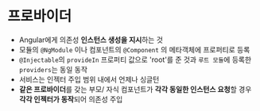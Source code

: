 # 프로바이더

- Angular에게 의존성 **인스턴스 생성을 지시**하는 것
- 모듈의 `@NgModule` 이나 컴포넌트의 `@Component` 의 메타객체에 프로퍼티로 등록
- `@Injectable`의 `provideIn` 프로퍼티 값으로 'root'를 준 것과 `루트 모듈`에 등록한 `providers`는 동일 동작
- 서비스는 인젝터 주입 범위 내에서 언제나 싱글턴
- **같은 프로바이더**를 갖는 부모/ 자식 컴포넌트가 **각각 동일한 인스턴스 요청**할 경우 **각각 인젝터가 동작**되어 의존성 주입
